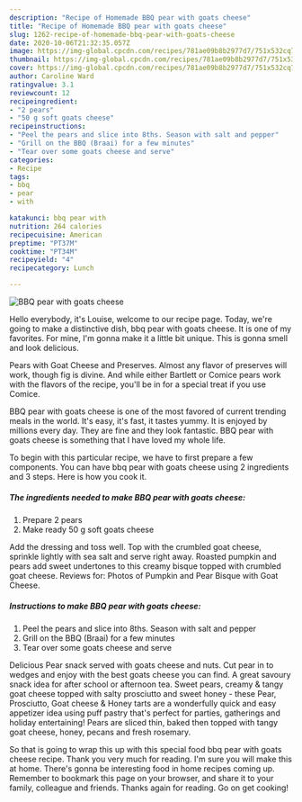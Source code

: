 ```yaml
---
description: "Recipe of Homemade BBQ pear with goats cheese"
title: "Recipe of Homemade BBQ pear with goats cheese"
slug: 1262-recipe-of-homemade-bbq-pear-with-goats-cheese
date: 2020-10-06T21:32:35.057Z
image: https://img-global.cpcdn.com/recipes/781ae09b8b2977d7/751x532cq70/bbq-pear-with-goats-cheese-recipe-main-photo.jpg
thumbnail: https://img-global.cpcdn.com/recipes/781ae09b8b2977d7/751x532cq70/bbq-pear-with-goats-cheese-recipe-main-photo.jpg
cover: https://img-global.cpcdn.com/recipes/781ae09b8b2977d7/751x532cq70/bbq-pear-with-goats-cheese-recipe-main-photo.jpg
author: Caroline Ward
ratingvalue: 3.1
reviewcount: 12
recipeingredient:
- "2 pears"
- "50 g soft goats cheese"
recipeinstructions:
- "Peel the pears and slice into 8ths. Season with salt and pepper"
- "Grill on the BBQ (Braai) for a few minutes"
- "Tear over some goats cheese and serve"
categories:
- Recipe
tags:
- bbq
- pear
- with

katakunci: bbq pear with 
nutrition: 264 calories
recipecuisine: American
preptime: "PT37M"
cooktime: "PT34M"
recipeyield: "4"
recipecategory: Lunch

---
```



![BBQ pear with goats cheese](https://img-global.cpcdn.com/recipes/781ae09b8b2977d7/751x532cq70/bbq-pear-with-goats-cheese-recipe-main-photo.jpg)

Hello everybody, it's Louise, welcome to our recipe page. Today, we're going to make a distinctive dish, bbq pear with goats cheese. It is one of my favorites. For mine, I'm gonna make it a little bit unique. This is gonna smell and look delicious.

Pears with Goat Cheese and Preserves. Almost any flavor of preserves will work, though fig is divine. And while either Bartlett or Comice pears work with the flavors of the recipe, you&#39;ll be in for a special treat if you use Comice.

BBQ pear with goats cheese is one of the most favored of current trending meals in the world. It's easy, it's fast, it tastes yummy. It is enjoyed by millions every day. They are fine and they look fantastic. BBQ pear with goats cheese is something that I have loved my whole life.


To begin with this particular recipe, we have to first prepare a few components. You can have bbq pear with goats cheese using 2 ingredients and 3 steps. Here is how you cook it.

<!--inarticleads1-->

##### The ingredients needed to make BBQ pear with goats cheese:

1. Prepare 2 pears
1. Make ready 50 g soft goats cheese


Add the dressing and toss well. Top with the crumbled goat cheese, sprinkle lightly with sea salt and serve right away. Roasted pumpkin and pears add sweet undertones to this creamy bisque topped with crumbled goat cheese. Reviews for: Photos of Pumpkin and Pear Bisque with Goat Cheese. 

<!--inarticleads2-->

##### Instructions to make BBQ pear with goats cheese:

1. Peel the pears and slice into 8ths. Season with salt and pepper
1. Grill on the BBQ (Braai) for a few minutes
1. Tear over some goats cheese and serve


Delicious Pear snack served with goats cheese and nuts. Cut pear in to wedges and enjoy with the best goats cheese you can find. A great savoury snack idea for after school or afternoon tea. Sweet pears, creamy &amp; tangy goat cheese topped with salty prosciutto and sweet honey - these Pear, Prosciutto, Goat cheese &amp; Honey tarts are a wonderfully quick and easy appetizer idea using puff pastry that&#39;s perfect for parties, gatherings and holiday entertaining! Pears are sliced thin, baked then topped with tangy goat cheese, honey, pecans and fresh rosemary. 

So that is going to wrap this up with this special food bbq pear with goats cheese recipe. Thank you very much for reading. I'm sure you will make this at home. There's gonna be interesting food in home recipes coming up. Remember to bookmark this page on your browser, and share it to your family, colleague and friends. Thanks again for reading. Go on get cooking!
